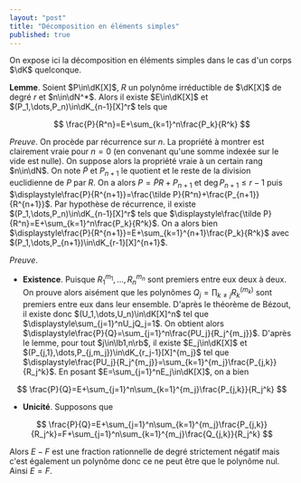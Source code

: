 ```yaml
---
layout: "post"
title: "Décomposition en éléments simples"
published: true
---
```


On expose ici la décomposition en éléments simples dans le cas d'un corps $\dK$ quelconque.


**Lemme**. Soient $P\in\dK[X]$, $R$ un polynôme irréductible de $\dK[X]$ de degré $r$ et $n\in\dN^*$. Alors il existe $E\in\dK[X]$ et $(P_1,\dots,P_n)\in\dK_{n-1}[X]^r$ tels que

$$
\frac{P}{R^n}=E+\sum_{k=1}^n\frac{P_k}{R^k}
$$

*Preuve*. On procède par récurrence sur $n$. La propriété à montrer est clairement vraie pour $n=0$ (en convenant qu'une somme indexée sur le vide est nulle). On suppose alors la propriété vraie à un certain rang $n\in\dN$. On note $\tilde P$ et $P_{n+1}$ le quotient et le reste de la division euclidienne de $P$ par $R$. On a alors $P=\tilde PR+P_{n+1}$ et $\deg P_{n+1}\leq r-1$ puis $\displaystyle\frac{P}{R^{n+1}}=\frac{\tilde P}{R^n}+\frac{P_{n+1}}{R^{n+1}}$. Par hypothèse de récurrence, il existe $(P_1,\dots,P_n)\in\dK_{n-1}[X]^r$ tels que $\displaystyle\frac{\tilde P}{R^n}=E+\sum_{k=1}^n\frac{P_k}{R^k}$. On a alors bien $\displaystyle\frac{P}{R^{n+1}}=E+\sum_{k=1}^{n+1}\frac{P_k}{R^k}$ avec $(P_1,\dots,P_{n+1})\in\dK_{r-1}[X]^{n+1}$.


*Preuve*.

* **Existence**. Puisque $R_1^{m_1},\dots,R_n^{m_n}$ sont premiers entre eux deux à deux. On prouve alors aisément que les polynômes $\displaystyle Q_j=\prod_{k\neq j}R_k^{(m_k)}$ sont premiers entre eux dans leur ensemble. D'après le théorème de Bézout, il existe donc $(U_1,\dots,U_n)\in\dK[X]^n$ tel que $\displaystyle\sum_{j=1}^nU_jQ_j=1$. On obtient alors $\displaystyle\frac{P}{Q}=\sum_{j=1}^n\frac{PU_j}{R_j^{m_j}}$. D'après le lemme, pour tout $j\in\lb1,n\rb$, il existe $E_j\in\dK[X]$ et $(P_{j,1},\dots,P_{j,m_j})\in\dK_{r_j-1}[X]^{m_j}$ tel que $\displaystyle\frac{PU_j}{R_j^{m_j}}=\sum_{k=1}^{m_j}\frac{P_{j,k}}{R_j^k}$. En posant $E=\sum_{j=1}^nE_j\in\dK[X]$, on a bien

$$
\frac{P}{Q}=E+\sum_{j=1}^n\sum_{k=1}^{m_j}\frac{P_{j,k}}{R_j^k}
$$

* **Unicité**. Supposons que

$$
\frac{P}{Q}=E+\sum_{j=1}^n\sum_{k=1}^{m_j}\frac{P_{j,k}}{R_j^k}=F+\sum_{j=1}^n\sum_{k=1}^{m_j}\frac{Q_{j,k}}{R_j^k}
$$

Alors $E-F$ est une fraction rationnelle de degré strictement négatif mais c'est également un polynôme donc ce ne peut être que le polynôme nul. Ainsi $E=F$.
